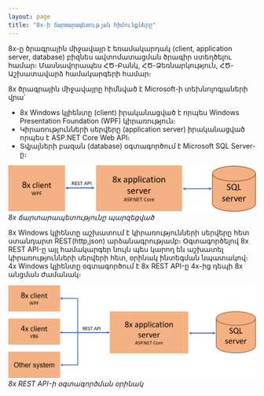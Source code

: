 ```yaml
---
layout: page
title: "8x-ի ճարտարապետության հիմունքները" 
---
```


8x-ը ծրագրային միջավայր է եռամակարդակ (client, application server, database) բիզնես ավտոմատացման ծրագիր
ստեղծելու համար։ 
Մասնավորապես ՀԾ-Բանկ, ՀԾ-Ձեռնարկություն, ՀԾ-Աշխատավարձ համակարգերի համար։

8x ծրագրային միջավայրը հիմնված է Microsoft-ի տեխնոլոգյաների վրա՝ 
* 8x Windows կլիենտը (client) իրականացված է որպես  Windows Presentation Foundation (WPF) կիրառություն։
* Կիրառությունների սերվերը (application server) իրականացված որպես է ASP.NET Core Web API։
* Տվյալների բազան (database) օգտագործում է Microsoft SQL Server-ը։

![8x Ճարտարապետությունը](fundamentals_architecture_simple.png)  
*8x ճարտարապետությունը պարզեցված*

8x Windows կլիենտը աշխատում է կիրառությունների սերվերը հետ ստանդարտ REST(http,json) արձանագրությամբ։ Օգտագործելով 8x REST API-ը այլ համակարգեր նույն պես կարող են աշխատել կիրառությունների սերվերի հետ, օրինակ ինտեգման նպատակով։ 4x Windows կլիենտը օգտագործում է 8x REST API-ը 4x-ից դեպի 8x անցման ժամանակ։ 

![8x Ճարտարապետությունը](fundamentals_architecture_rest_usage.png)  
*8x REST API-ի օգտագործման օրինակ*
